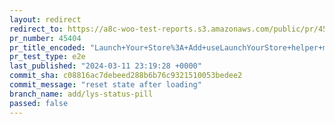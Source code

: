 ```yaml
---
layout: redirect
redirect_to: https://a8c-woo-test-reports.s3.amazonaws.com/public/pr/45404/e2e/index.html
pr_number: 45404
pr_title_encoded: "Launch+Your+Store%3A+Add+useLaunchYourStore+helper+method"
pr_test_type: e2e
last_published: "2024-03-11 23:19:28 +0000"
commit_sha: c08816ac7debeed288b6b76c9321510053bedee2
commit_message: "reset state after loading"
branch_name: add/lys-status-pill
passed: false
---
```

